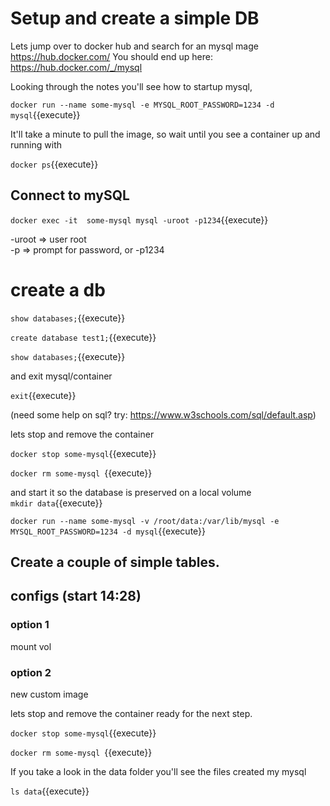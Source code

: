 #  Setup and create a simple DB


Lets jump over to docker hub and search for an mysql mage https://hub.docker.com/
You should end up here: https://hub.docker.com/_/mysql

Looking through the notes you'll see  how to startup mysql, 

`docker run --name some-mysql -e MYSQL_ROOT_PASSWORD=1234 -d mysql`{{execute}}

It'll take a minute to pull the image, so wait until you see a container up and running with

`docker ps`{{execute}}  

## Connect to mySQL

`docker exec -it  some-mysql mysql -uroot -p1234`{{execute}} 

-uroot   => user root  
-p       => prompt for password, or -p1234

# create a db

`show databases;`{{execute}}

`create database test1;`{{execute}}

`show databases;`{{execute}}


and exit mysql/container

`exit`{{execute}} 

(need some help on sql? try: https://www.w3schools.com/sql/default.asp)   

lets stop and remove the container

`docker stop some-mysql`{{execute}}

`docker rm some-mysql `{{execute}}

and start it so  the database is preserved on a local volume  
`mkdir data`{{execute}}
  
`docker run --name some-mysql -v /root/data:/var/lib/mysql -e MYSQL_ROOT_PASSWORD=1234 -d mysql`{{execute}}



## Create  a couple of simple tables.





## configs  (start 14:28)


### option 1

mount vol

### option 2

new custom image

lets stop and remove the container ready for the next step.

`docker stop some-mysql`{{execute}}

`docker rm some-mysql `{{execute}}

If you take a look in the data folder you'll see the files created my mysql

`ls data`{{execute}}

